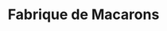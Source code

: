 ---
title: "Fabrique de Macarons"
url: /la-bastide-clairence/fabrique-de-macarons/
shop: Konditorei
---